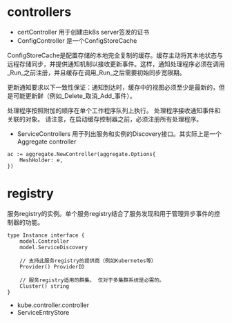 # controllers

- certController 用于创建由k8s server签发的证书
- ConfigController 是一个ConfigStoreCache

ConfigStoreCache是配置存储的本地完全复制的缓存。缓存主动将其本地状态与远程存储同步，并提供通知机制以接收更新事件。这样，通知处理程序必须在调用_Run_之前注册，并且缓存在调用_Run_之后需要初始同步宽限期。
                   
更新通知要求以下一致性保证：通知到达时，缓存中的视图必须至少是最新的，但是可能更新鲜（例如_Delete_取消_Add_事件）。
                   
处理程序按照附加的顺序在单个工作程序队列上执行。 处理程序接收通知事件和关联的对象。 请注意，在启动缓存控制器之前，必须注册所有处理程序。

- ServiceControllers  用于列出服务和实例的Discovery接口。其实际上是一个Aggregate controller

```
ac := aggregate.NewController(aggregate.Options{
    MeshHolder: e,
})
```

# registry

服务registry的实例。单个服务registry结合了服务发现和用于管理异步事件的控制器的功能。

```
type Instance interface {
	model.Controller
	model.ServiceDiscovery

	// 支持此服务registry的提供商（例如Kubernetes等）
	Provider() ProviderID

	// 服务registry适用的群集。 仅对于多集群系统是必需的。
	Cluster() string
}
```
- kube.controller.controller
- ServiceEntryStore

